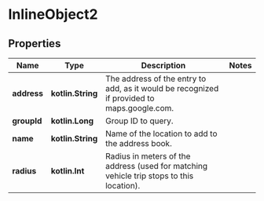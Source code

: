 
# InlineObject2

## Properties
Name | Type | Description | Notes
------------ | ------------- | ------------- | -------------
**address** | **kotlin.String** | The address of the entry to add, as it would be recognized if provided to maps.google.com. | 
**groupId** | **kotlin.Long** | Group ID to query. | 
**name** | **kotlin.String** | Name of the location to add to the address book. | 
**radius** | **kotlin.Int** | Radius in meters of the address (used for matching vehicle trip stops to this location). | 



